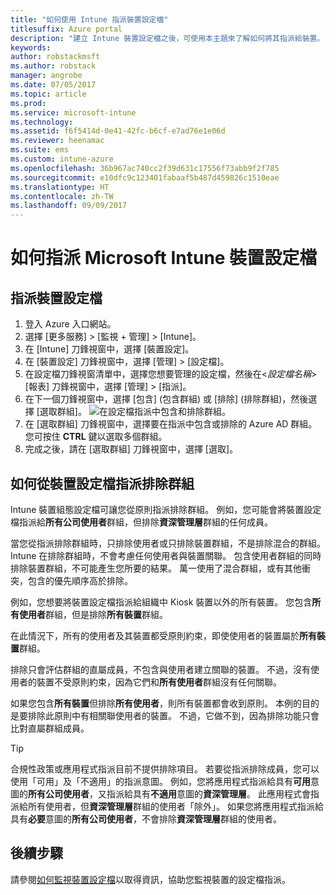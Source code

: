 ```yaml
---
title: "如何使用 Intune 指派裝置設定檔"
titlesuffix: Azure portal
description: "建立 Intune 裝置設定檔之後，可使用本主題來了解如何將其指派給裝置。"
keywords: 
author: robstackmsft
ms.author: robstack
manager: angrobe
ms.date: 07/05/2017
ms.topic: article
ms.prod: 
ms.service: microsoft-intune
ms.technology: 
ms.assetid: f6f5414d-0e41-42fc-b6cf-e7ad76e1e06d
ms.reviewer: heenamac
ms.suite: ems
ms.custom: intune-azure
ms.openlocfilehash: 36b967ac740cc2f39d631c17556f73abb9f2f785
ms.sourcegitcommit: e10dfc9c123401fabaaf5b487d459826c1510eae
ms.translationtype: HT
ms.contentlocale: zh-TW
ms.lasthandoff: 09/09/2017
---
```

# <a name="how-to-assign-microsoft-intune-device-profiles"></a>如何指派 Microsoft Intune 裝置設定檔

## <a name="assign-a-device-profile"></a>指派裝置設定檔

1. 登入 Azure 入口網站。
2. 選擇 [更多服務]  >  [監視 + 管理]  >  [Intune]。
3. 在 [Intune] 刀鋒視窗中，選擇 [裝置設定]。
1. 在 [裝置設定] 刀鋒視窗中，選擇 [管理]  >  [設定檔]。
2. 在設定檔刀鋒視窗清單中，選擇您想要管理的設定檔，然後在<*設定檔名稱*>  [報表] 刀鋒視窗中，選擇 [管理]  > [指派]。
3. 在下一個刀鋒視窗中，選擇 [包含] (包含群組) 或 [排除] (排除群組)，然後選擇 [選取群組]。
![在設定檔指派中包含和排除群組。](./media/group-include-exclude.png)
4. 在 [選取群組] 刀鋒視窗中，選擇要在指派中包含或排除的 Azure AD 群組。 您可按住 **CTRL** 鍵以選取多個群組。
4. 完成之後，請在 [選取群組] 刀鋒視窗中，選擇 [選取]。



## <a name="how-to-exclude-groups-from-a-device-profile-assignment"></a>如何從裝置設定檔指派排除群組

Intune 裝置組態設定檔可讓您從原則指派排除群組。 例如，您可能會將裝置設定檔指派給**所有公司使用者**群組，但排除**資深管理層**群組的任何成員。

當您從指派排除群組時，只排除使用者或只排除裝置群組，不是排除混合的群組。 Intune 在排除群組時，不會考慮任何使用者與裝置關聯。 包含使用者群組的同時排除裝置群組，不可能產生您所要的結果。 萬一使用了混合群組，或有其他衝突，包含的優先順序高於排除。

例如，您想要將裝置設定檔指派給組織中 Kiosk 裝置以外的所有裝置。 您包含**所有使用者**群組，但是排除**所有裝置**群組。

在此情況下，所有的使用者及其裝置都受原則約束，即使使用者的裝置屬於**所有裝置**群組。 

排除只會評估群組的直屬成員，不包含與使用者建立關聯的裝置。 不過，沒有使用者的裝置不受原則約束，因為它們和**所有使用者**群組沒有任何關聯。 

如果您包含**所有裝置**但排除**所有使用者**，則所有裝置都會收到原則。 本例的目的是要排除此原則中有相關聯使用者的裝置。 不過，它做不到，因為排除功能只會比對直屬群組成員。 

>[!Tip]
>合規性政策或應用程式指派目前不提供排除項目。 若要從指派排除成員，您可以使用「可用」及「不適用」的指派意圖。 例如，您將應用程式指派給具有**可用**意圖的**所有公司使用者**，又指派給具有**不適用**意圖的**資深管理層**。 此應用程式會指派給所有使用者，但**資深管理層**群組的使用者「除外」。 如果您將應用程式指派給具有**必要**意圖的**所有公司使用者**，不會排除**資深管理層**群組的使用者。
 
    
## <a name="next-steps"></a>後續步驟
請參閱[如何監視裝置設定檔](device-profile-monitor.md)以取得資訊，協助您監視裝置的設定檔指派。
